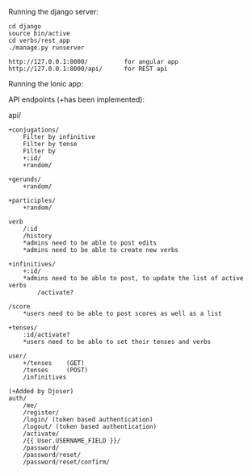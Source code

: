 Running the django server:

	cd django 
	source bin/active
	cd verbs/rest_app
	./manage.py runserver

	http://127.0.0.1:8000/ 			for angular app
	http://127.0.0.1:8000/api/ 		for REST api

Running the Ionic app:

API endpoints (+has been implemented):

api/

	+conjugations/
		Filter by infinitive
		Filter by tense
		Filter by 
		+:id/
		+random/

	+gerunds/
		+random/

	+participles/
		+random/

	verb
		/:id     	
		/history
		*admins need to be able to post edits
		*admins need to be able to create new verbs

	+infinitives/
		+:id/
		*admins need to be able to post, to update the list of active verbs
			/activate?

	/score
		*users need to be able to post scores as well as a list

	+tenses/
		:id/activate?
		*users need to be able to set their tenses and verbs

	user/
		+/tenses 	(GET)
		/tenses 	(POST)
		/infinitives

	(+Added by Djoser)
	auth/
		/me/
		/register/
		/login/ (token based authentication)
		/logout/ (token based authentication)
		/activate/
		/{{ User.USERNAME_FIELD }}/
		/password/
		/password/reset/
		/password/reset/confirm/